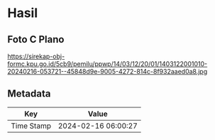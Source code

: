 # Hasil

## Foto C Plano

https://sirekap-obj-formc.kpu.go.id/5cb9/pemilu/ppwp/14/03/12/20/01/1403122001010-20240216-053721--45848d9e-9005-4272-814c-8f932aaed0a8.jpg


## Metadata

| Key        | Value               |
| ---------- | ------------------- |
| Time Stamp | 2024-02-16 06:00:27 |




